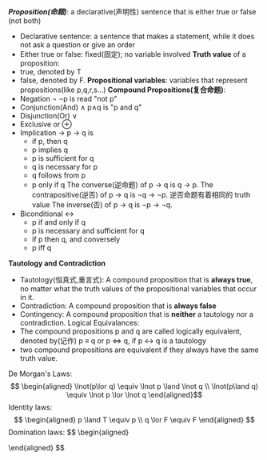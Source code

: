 ***Proposition(命题)***: a declarative(声明性) sentence that is either true or false (not both)
- Declarative sentence: a sentence that makes a statement, while it does not ask a question or give an order  
- Either true or false: fixed(固定); no variable involved
**Truth value** of a proposition:
- true, denoted by T 
- false, denoted by F.
**Propositional variables**: variables that represent propositions(like p,q,r,s...)
__Compound Propositions(复合命题)__:
- Negation $\lnot$ 
	$\lnot$p is read "not p"
- Conjunction(And) $\land$
	p$\land$q is "p and q"
- Disjunction(Or) $\lor$
- Exclusive or $\oplus$
- Implication $\to$
	p $\to$ q is 
	- if p, then q
	- p implies q
	- p is sufficient for q
	- q is necessary for p
	- q follows from p
	- p only if q
	The converse(逆命题) of p → q is q → p.
	The contrapositive(逆否) of p → q is ¬q → ¬p.
		逆否命题有着相同的 truth value
	The inverse(否) of p → q is ¬p → ¬q.
- Biconditional $\leftrightarrow$
	- p if and only if q
	- p is necessary and sufficient for q
	- if p then q, and conversely
	- p iff q

__Tautology and Contradiction__
- Tautology(恒真式,重言式): A compound proposition that is __always true__, no matter what the truth values of the propositional variables that occur in it.
- Contradiction: A compound proposition that is __always false__
- Contingency: A compound proposition that is __neither__ a tautology nor a contradiction.
Logical Equivalances:
- The compound propositions p and q are called logically equivalent, denoted by(记作) p $\equiv$ q or p $\Leftrightarrow$ q, if p $\leftrightarrow$ q is a tautology
- two compound propositions are equivalent if they always have the same truth value.

De Morgan's Laws:	
$$
\begin{aligned}
\lnot(p\lor q) \equiv \lnot p \land \lnot q \\
\lnot(p\land q) \equiv \lnot p \lor \lnot q
\end{aligned}$$
Identity laws:
$$
\begin{aligned}
p \land T \equiv p \\
q \lor F \equiv F
\end{aligned} $$
Domination laws:
$$
\begin{aligned}

\end{aligned}
$$